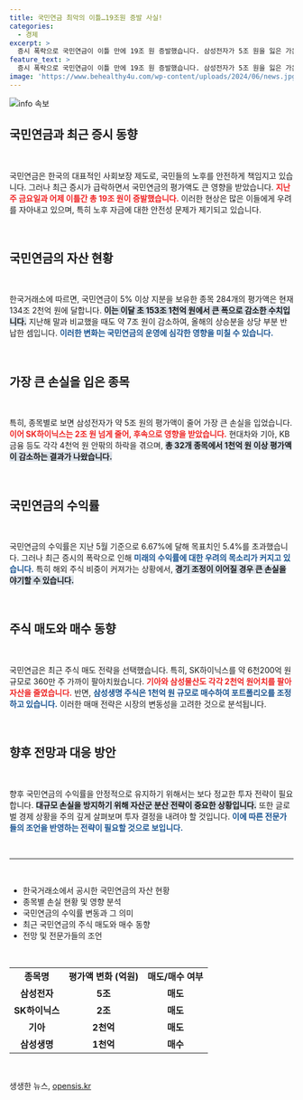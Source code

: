 ```yaml
---
title: 국민연금 최악의 이틀…19조원 증발 사실!
categories:
  - 경제
excerpt: >
  증시 폭락으로 국민연금이 이틀 만에 19조 원 증발했습니다. 삼성전자가 5조 원을 잃은 가운데, SK하이닉스와 대형주들도 큰 타격을 입었습니다. 국민 노후가 위협받는 이 시점, 더 이상의 손실은 과연 막을 수 있을까요? 클릭하여 자세한 뉴스를 확인하세요!
feature_text: >
  증시 폭락으로 국민연금이 이틀 만에 19조 원 증발했습니다. 삼성전자가 5조 원을 잃은 가운데, SK하이닉스와 대형주들도 큰 타격을 입었습니다. 국민 노후가 위협받는 이 시점, 더 이상의 손실은 과연 막을 수 있을까요? 클릭하여 자세한 뉴스를 확인하세요!
image: 'https://www.behealthy4u.com/wp-content/uploads/2024/06/news.jpg'
---
```


<p><img src="https://www.behealthy4u.com/wp-content/uploads/2024/06/news.jpg" alt="info 속보" /></p>

<h2 data-ke-size="size26">국민연금과 최근 증시 동향</h2>

<p data-ke-size="size16">&nbsp;</p>

<p>국민연금은 한국의 대표적인 사회보장 제도로, 국민들의 노후를 안전하게 책임지고 있습니다. 그러나 최근 증시가 급락하면서 국민연금의 평가액도 큰 영향을 받았습니다. <b><span style="color: #ee2323;">지난주 금요일과 어제 이틀간 총 19조 원이 증발했습니다.</span></b> 이러한 현상은 많은 이들에게 우려를 자아내고 있으며, 특히 노후 자금에 대한 안전성 문제가 제기되고 있습니다. </p>

<p data-ke-size="size16">&nbsp;</p>

<h2 data-ke-size="size26">국민연금의 자산 현황</h2>

<p data-ke-size="size16">&nbsp;</p>

<p>한국거래소에 따르면, 국민연금이 5% 이상 지분을 보유한 종목 284개의 평가액은 현재 134조 2천억 원에 달합니다. <b><span style="background-color: #21538527;">이는 이달 초 153조 1천억 원에서 큰 폭으로 감소한 수치입니다.</span></b> 지난해 말과 비교했을 때도 약 7조 원이 감소하여, 올해의 상승분을 상당 부분 반납한 셈입니다. <b><span style="color: #1a5490;">이러한 변화는 국민연금의 운영에 심각한 영향을 미칠 수 있습니다.</span></b></p>

<p data-ke-size="size16">&nbsp;</p>

<h2 data-ke-size="size26">가장 큰 손실을 입은 종목</h2>

<p data-ke-size="size16">&nbsp;</p>

<p>특히, 종목별로 보면 삼성전자가 약 5조 원의 평가액이 줄어 가장 큰 손실을 입었습니다. <b><span style="color: #ee2323;">이어 SK하이닉스는 2조 원 넘게 줄어, 후속으로 영향을 받았습니다.</span></b> 현대차와 기아, KB금융 등도 각각 4천억 원 안팎의 하락을 겪으며, <b><span style="background-color: #21538527;">총 32개 종목에서 1천억 원 이상 평가액이 감소하는 결과가 나왔습니다.</span></b></p>

<p data-ke-size="size16">&nbsp;</p>

<h2 data-ke-size="size26">국민연금의 수익률</h2>

<p data-ke-size="size16">&nbsp;</p>

<p>국민연금의 수익률은 지난 5월 기준으로 6.67%에 달해 목표치인 5.4%를 초과했습니다. 그러나 최근 증시의 폭락으로 인해 <b><span style="color: #1a5490;">미래의 수익률에 대한 우려의 목소리가 커지고 있습니다.</span></b> 특히 해외 주식 비중이 커져가는 상황에서, <b><span style="background-color: #21538527;">경기 조정이 이어질 경우 큰 손실을 야기할 수 있습니다.</span></b></p>

<p data-ke-size="size16">&nbsp;</p>

<h2 data-ke-size="size26">주식 매도와 매수 동향</h2>

<p data-ke-size="size16">&nbsp;</p>

<p>국민연금은 최근 주식 매도 전략을 선택했습니다. 특히, SK하이닉스를 약 6천200억 원 규모로 360만 주 가까이 팔아치웠습니다. <b><span style="color: #ee2323;">기아와 삼성물산도 각각 2천억 원어치를 팔아 자산을 줄였습니다.</span></b> 반면, <b><span style="color: #1a5490;">삼성생명 주식은 1천억 원 규모로 매수하여 포트폴리오를 조정하고 있습니다.</span></b> 이러한 매매 전략은 시장의 변동성을 고려한 것으로 분석됩니다.</p>

<p data-ke-size="size16">&nbsp;</p>

<h2 data-ke-size="size26">향후 전망과 대응 방안</h2>

<p data-ke-size="size16">&nbsp;</p>

<p>향후 국민연금의 수익률을 안정적으로 유지하기 위해서는 보다 정교한 투자 전략이 필요합니다. <b><span style="background-color: #21538527;">대규모 손실을 방지하기 위해 자산군 분산 전략이 중요한 상황입니다.</span></b> 또한 글로벌 경제 상황을 주의 깊게 살펴보며 투자 결정을 내려야 할 것입니다. <b><span style="color: #1a5490;">이에 따른 전문가들의 조언을 반영하는 전략이 필요할 것으로 보입니다.</span></b></p>

<p data-ke-size="size16">&nbsp;</p>

<hr />

<p data-ke-size="size16">&nbsp;</p>

<ul>
    <li>한국거래소에서 공시한 국민연금의 자산 현황</li>
    <li>종목별 손실 현황 및 영향 분석</li>
    <li>국민연금의 수익률 변동과 그 의미</li>
    <li>최근 국민연금의 주식 매도와 매수 동향</li>
    <li>전망 및 전문가들의 조언</li>
</ul>

<p data-ke-size="size16">&nbsp;</p>

<table style="width: 100%; border-collapse: collapse;">
    <tr>
        <td style="text-align: center; height: 17px;"><b>종목명</b></td>
        <td style="text-align: center; height: 17px;"><b>평가액 변화 (억원)</b></td>
        <td style="text-align: center; height: 17px;"><b>매도/매수 여부</b></td>
    </tr>
    <tr>
        <td style="text-align: center; height: 17px;"><b>삼성전자</b></td>
        <td style="text-align: center; height: 17px;"><b>5조</b></td>
        <td style="text-align: center; height: 17px;"><b>매도</b></td>
    </tr>
    <tr>
        <td style="text-align: center; height: 17px;"><b>SK하이닉스</b></td>
        <td style="text-align: center; height: 17px;"><b>2조</b></td>
        <td style="text-align: center; height: 17px;"><b>매도</b></td>
    </tr>
    <tr>
        <td style="text-align: center; height: 17px;"><b>기아</b></td>
        <td style="text-align: center; height: 17px;"><b>2천억</b></td>
        <td style="text-align: center; height: 17px;"><b>매도</b></td>
    </tr>
    <tr>
        <td style="text-align: center; height: 17px;"><b>삼성생명</b></td>
        <td style="text-align: center; height: 17px;"><b>1천억</b></td>
        <td style="text-align: center; height: 17px;"><b>매수</b></td>
    </tr>
</table>

<p data-ke-size="size16">&nbsp;</p>
생생한 뉴스, <a href="https://opensis.kr" rel="dofollow">opensis.kr</a>



